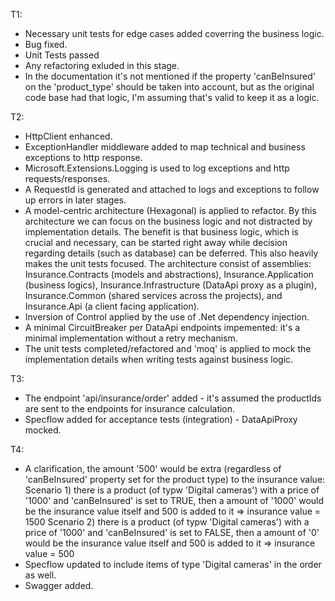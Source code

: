 T1:
  - Necessary unit tests for edge cases added coverring the business logic.
  - Bug fixed.
  - Unit Tests passed
  - Any refactoring exluded in this stage.
  - In the documentation it's not mentioned if the property 'canBeInsured' on the 'product_type' should be taken into account, but as the original code base had that logic, I'm assuming that's valid to keep it as a logic.

T2:
  - HttpClient enhanced.
  - ExceptionHandler middleware added to map technical and business exceptions to http response.
  - Microsoft.Extensions.Logging is used to log exceptions and http requests/responses.
  - A RequestId is generated and attached to logs and exceptions to follow up errors in later stages.
  - A model-centric architecture (Hexagonal) is applied to refactor. By this architecture we can focus on the business logic and not distracted by implementation details. The benefit is that business logic, which is crucial and necessary, can be started right away while decision regarding details (such as database) can be deferred. This also heavily makes the unit tests focused. The architecture consist of assemblies: Insurance.Contracts (models and abstractions), Insurance.Application (business logics), Insurance.Infrastructure (DataApi proxy as a plugin), Insurance.Common (shared services across the projects), and Insurance.Api (a client facing application).
  - Inversion of Control applied by the use of .Net dependency injection.
  - A minimal CircuitBreaker per DataApi endpoints impemented: it's a minimal implementation without a retry mechanism. 
  - The unit tests completed/refactored and 'moq' is applied to mock the implementation details when writing tests against business logic.

T3:
  - The endpoint 'api/insurance/order' added - it's assumed the productIds are sent to the endpoints for insurance calculation.
  - Specflow added for acceptance tests (integration) - DataApiProxy mocked.
  
T4:
  - A clarification, the amount '500' would be extra (regardless of 'canBeInsured' property set for the product type) to the insurance value:
    Scenario 1) there is a product (of typw 'Digital cameras') with a price of '1000' and 'canBeInsured' is set to TRUE, then a amount of '1000' would be the insurance value itself and 500 is added to it => insurance value = 1500
    Scenario 2) there is a product (of typw 'Digital cameras') with a price of '1000' and 'canBeInsured' is set to FALSE, then a amount of '0' would be the insurance value itself and 500 is added to it => insurance value = 500
  - Specflow updated to include items of type 'Digital cameras' in the order as well.
  - Swagger added.